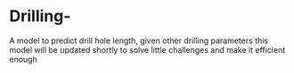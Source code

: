 # Drilling-
A model to predict drill hole length, given other drilling parameters 
this model will be updated shortly to solve little challenges and make it efficient enough
